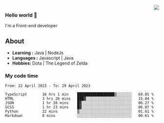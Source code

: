 <img align='right' src="https://github-readme-stats.vercel.app/api?username=jumodada&show_icons=true&theme=vue">

### Hello world 👋

I'm a Front-end developer 
    
## About
-  **Learning :** Java | NodeJs
-  **Languages :** Javascript | Java
-  **Hobbies:** Dota | The Legend of Zelda

### My code time

<!--START_SECTION:waka-->

```text
From: 22 April 2023 - To: 29 April 2023

TypeScript       16 hrs 1 min    █████████████████▒░░░░░░░   69.85 %
HTML             3 hrs 26 mins   ███▓░░░░░░░░░░░░░░░░░░░░░   15.04 %
JSON             1 hr 26 mins    █▓░░░░░░░░░░░░░░░░░░░░░░░   06.27 %
SCSS             1 hr 23 mins    █▓░░░░░░░░░░░░░░░░░░░░░░░   06.07 %
Python           22 mins         ▒░░░░░░░░░░░░░░░░░░░░░░░░   01.61 %
Markdown         8 mins          ░░░░░░░░░░░░░░░░░░░░░░░░░   00.61 %
```

<!--END_SECTION:waka-->
